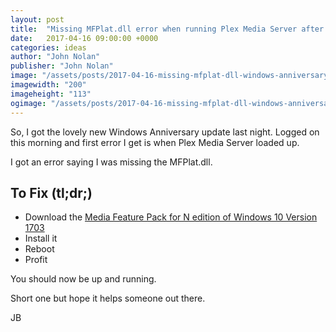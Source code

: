 ```yaml
---
layout: post
title:  "Missing MFPlat.dll error when running Plex Media Server after Windows Anniversary Update"
date:   2017-04-16 09:00:00 +0000
categories: ideas
author: "John Nolan"
publisher: "John Nolan"
image: "/assets/posts/2017-04-16-missing-mfplat-dll-windows-anniversary-plex.jpg"
imagewidth: "200"
imageheight: "113"
ogimage: "/assets/posts/2017-04-16-missing-mfplat-dll-windows-anniversary-plex.jpg"
---
```


So, I got the lovely new Windows Anniversary update last night. Logged on
this morning and first error I get is when Plex Media Server loaded up.

I got an error saying I was missing the MFPlat.dll.

## To Fix (tl;dr;)

* Download the [Media Feature Pack for N edition of Windows 10 Version 1703](https://support.microsoft.com/en-us/help/4016817/media-feature-pack-for-n-edition-of-windows-10-version-1703-april-2017)
* Install it
* Reboot
* Profit

You should now be up and running.

Short one but hope it helps someone out there.

JB

